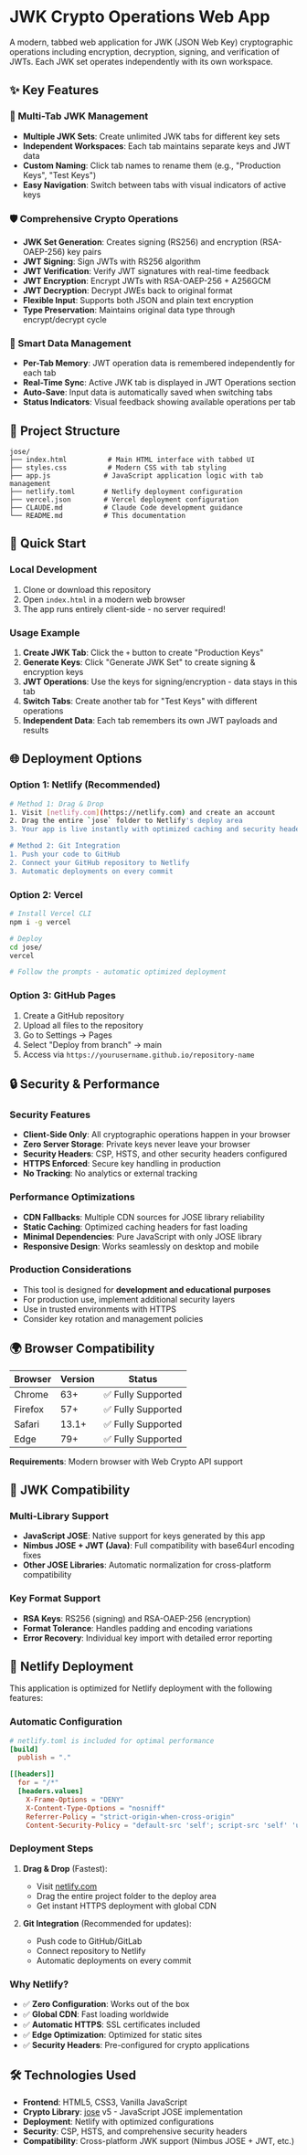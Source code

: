 # JWK Crypto Operations Web App

A modern, tabbed web application for JWK (JSON Web Key) cryptographic operations including encryption, decryption, signing, and verification of JWTs. Each JWK set operates independently with its own workspace.

## ✨ Key Features

### 🔑 Multi-Tab JWK Management
- **Multiple JWK Sets**: Create unlimited JWK tabs for different key sets
- **Independent Workspaces**: Each tab maintains separate keys and JWT data
- **Custom Naming**: Click tab names to rename them (e.g., "Production Keys", "Test Keys")
- **Easy Navigation**: Switch between tabs with visual indicators of active keys

### 🛡️ Comprehensive Crypto Operations
- **JWK Set Generation**: Creates signing (RS256) and encryption (RSA-OAEP-256) key pairs
- **JWT Signing**: Sign JWTs with RS256 algorithm
- **JWT Verification**: Verify JWT signatures with real-time feedback
- **JWT Encryption**: Encrypt JWTs with RSA-OAEP-256 + A256GCM
- **JWT Decryption**: Decrypt JWEs back to original format
- **Flexible Input**: Supports both JSON and plain text encryption
- **Type Preservation**: Maintains original data type through encrypt/decrypt cycle

### 💾 Smart Data Management
- **Per-Tab Memory**: JWT operation data is remembered independently for each tab
- **Real-Time Sync**: Active JWK tab is displayed in JWT Operations section
- **Auto-Save**: Input data is automatically saved when switching tabs
- **Status Indicators**: Visual feedback showing available operations per tab

## 📁 Project Structure

```
jose/
├── index.html          # Main HTML interface with tabbed UI
├── styles.css          # Modern CSS with tab styling
├── app.js             # JavaScript application logic with tab management
├── netlify.toml       # Netlify deployment configuration
├── vercel.json        # Vercel deployment configuration
├── CLAUDE.md          # Claude Code development guidance
└── README.md          # This documentation
```

## 🚀 Quick Start

### Local Development
1. Clone or download this repository
2. Open `index.html` in a modern web browser
3. The app runs entirely client-side - no server required!

### Usage Example
1. **Create JWK Tab**: Click the `+` button to create "Production Keys"
2. **Generate Keys**: Click "Generate JWK Set" to create signing & encryption keys
3. **JWT Operations**: Use the keys for signing/encryption - data stays in this tab
4. **Switch Tabs**: Create another tab for "Test Keys" with different operations
5. **Independent Data**: Each tab remembers its own JWT payloads and results

## 🌐 Deployment Options

### Option 1: Netlify (Recommended)
```bash
# Method 1: Drag & Drop
1. Visit [netlify.com](https://netlify.com) and create an account
2. Drag the entire `jose` folder to Netlify's deploy area
3. Your app is live instantly with optimized caching and security headers!

# Method 2: Git Integration
1. Push your code to GitHub
2. Connect your GitHub repository to Netlify
3. Automatic deployments on every commit
```

### Option 2: Vercel
```bash
# Install Vercel CLI
npm i -g vercel

# Deploy
cd jose/
vercel

# Follow the prompts - automatic optimized deployment
```

### Option 3: GitHub Pages
1. Create a GitHub repository
2. Upload all files to the repository
3. Go to Settings → Pages
4. Select "Deploy from branch" → main
5. Access via `https://yourusername.github.io/repository-name`

## 🔒 Security & Performance

### Security Features
- **Client-Side Only**: All cryptographic operations happen in your browser
- **Zero Server Storage**: Private keys never leave your browser
- **Security Headers**: CSP, HSTS, and other security headers configured
- **HTTPS Enforced**: Secure key handling in production
- **No Tracking**: No analytics or external tracking

### Performance Optimizations
- **CDN Fallbacks**: Multiple CDN sources for JOSE library reliability
- **Static Caching**: Optimized caching headers for fast loading
- **Minimal Dependencies**: Pure JavaScript with only JOSE library
- **Responsive Design**: Works seamlessly on desktop and mobile

### Production Considerations
- This tool is designed for **development and educational purposes**
- For production use, implement additional security layers
- Use in trusted environments with HTTPS
- Consider key rotation and management policies

## 🌍 Browser Compatibility

| Browser | Version | Status |
|---------|---------|--------|
| Chrome | 63+ | ✅ Fully Supported |
| Firefox | 57+ | ✅ Fully Supported |
| Safari | 13.1+ | ✅ Fully Supported |
| Edge | 79+ | ✅ Fully Supported |

**Requirements**: Modern browser with Web Crypto API support

## 🔧 JWK Compatibility

### Multi-Library Support
- **JavaScript JOSE**: Native support for keys generated by this app
- **Nimbus JOSE + JWT (Java)**: Full compatibility with base64url encoding fixes
- **Other JOSE Libraries**: Automatic normalization for cross-platform compatibility

### Key Format Support
- **RSA Keys**: RS256 (signing) and RSA-OAEP-256 (encryption)
- **Format Tolerance**: Handles padding and encoding variations
- **Error Recovery**: Individual key import with detailed error reporting

## 🚀 Netlify Deployment

This application is optimized for Netlify deployment with the following features:

### Automatic Configuration
```toml
# netlify.toml is included for optimal performance
[build]
  publish = "."

[[headers]]
  for = "/*"
  [headers.values]
    X-Frame-Options = "DENY"
    X-Content-Type-Options = "nosniff"
    Referrer-Policy = "strict-origin-when-cross-origin"
    Content-Security-Policy = "default-src 'self'; script-src 'self' 'unsafe-inline' https://cdn.skypack.dev https://cdn.jsdelivr.net https://unpkg.com; style-src 'self' 'unsafe-inline'"
```

### Deployment Steps
1. **Drag & Drop** (Fastest):
   - Visit [netlify.com](https://netlify.com)
   - Drag the entire project folder to the deploy area
   - Get instant HTTPS deployment with global CDN

2. **Git Integration** (Recommended for updates):
   - Push code to GitHub/GitLab
   - Connect repository to Netlify
   - Automatic deployments on every commit

### Why Netlify?
- ✅ **Zero Configuration**: Works out of the box
- ✅ **Global CDN**: Fast loading worldwide
- ✅ **Automatic HTTPS**: SSL certificates included
- ✅ **Edge Optimization**: Optimized for static sites
- ✅ **Security Headers**: Pre-configured for crypto applications

## 🛠️ Technologies Used

- **Frontend**: HTML5, CSS3, Vanilla JavaScript
- **Crypto Library**: [jose](https://github.com/panva/jose) v5 - JavaScript JOSE implementation
- **Deployment**: Netlify with optimized configurations
- **Security**: CSP, HSTS, and comprehensive security headers
- **Compatibility**: Cross-platform JWK support (Nimbus JOSE + JWT, etc.)